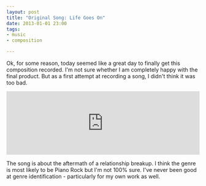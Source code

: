 ```yaml
---
layout: post
title: "Original Song: Life Goes On"
date: 2013-01-01 23:00
tags:
- music
- composition

---
```


Ok, for some reason, today seemed like a great day to finally get this
composition recorded. I'm not sure whether I am completely happy with the final product. But as a first attempt at recording a song, I didn't think it was too bad.

<iframe width="100%" height="166" scrolling="no" frameborder="no" src="https://w.soundcloud.com/player/?url=http%3A%2F%2Fapi.soundcloud.com%2Ftracks%2F73299436&amp;color=ff6600&amp;auto_play=false&amp;show_atwork=true"></iframe>

The song is about the aftermath of a relationship breakup. I think the genre is most likely to be Piano Rock but I'm not 100% sure. I've never been good at genre identification - particularly for my own work as well.

